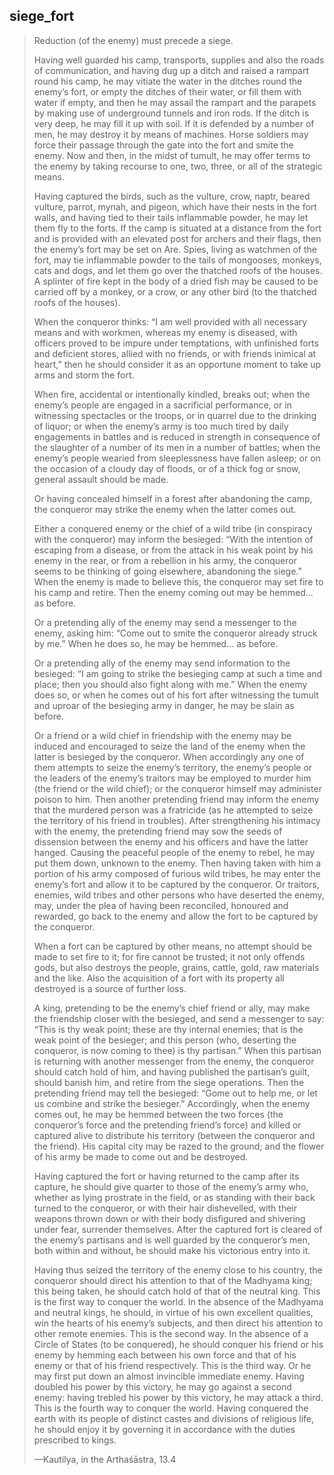 ## siege_fort
> Reduction (of the enemy) must precede a siege.
> 
> Having well guarded his camp, transports, supplies and also the roads of communication, and having dug up a ditch and raised a rampart round his camp, he may vitiate the water in the ditches round the enemy’s fort, or empty the ditches of their water, or fill them with water if empty, and then he may assail the rampart and the parapets by making use of underground tunnels and iron rods. If the ditch is very deep, he may fill it up with soil. If it is defended by a number of men, he may destroy it by means of machines. Horse soldiers may force their passage through the gate into the fort and smite the enemy. Now and then, in the midst of tumult, he may offer terms to the enemy by taking recourse to one, two, three, or all of the strategic means.
> 
> Having captured the birds, such as the vulture, crow, naptr, beared vulture, parrot, mynah, and pigeon, which have their nests in the fort walls, and having tied to their tails inflammable powder, he may let them fly to the forts. If the camp is situated at a distance from the fort and is provided with an elevated post for archers and their flags, then the enemy’s fort may be set on Are. Spies, living as watchmen of the fort, may tie inflammable powder to the tails of mongooses, monkeys, cats and dogs, and let them go over the thatched roofs of the houses. A splinter of fire kept in the body of a dried fish may be caused to be carried off by a monkey, or a crow, or any other bird (to the thatched roofs of the houses).
> 
> When the conqueror thinks: “I am well provided with all necessary means and with workmen, whereas my enemy is diseased, with officers proved to be impure under temptations, with unfinished forts and deficient stores, allied with no friends, or with friends inimical at heart,” then he should consider it as an opportune moment to take up arms and storm the fort.
> 
> When fire, accidental or intentionally kindled, breaks out; when the enemy’s people are engaged in a sacrificial performance, or in witnessing spectacles or the troops, or in quarrel due to the drinking of liquor; or when the enemy’s army is too much tired by daily engagements in battles and is reduced in strength in consequence of the slaughter of a number of its men in a number of battles; when the enemy’s people wearied from sleeplessness have fallen asleep; or on the occasion of a cloudy day of floods, or of a thick fog or snow, general assault should be made.
> 
> Or having concealed himself in a forest after abandoning the camp, the conqueror may strike the enemy when the latter comes out.
> 
> Either a conquered enemy or the chief of a wild tribe (in conspiracy with the conqueror) may inform the besieged: “With the intention of escaping from a disease, or from the attack in his weak point by his enemy in the rear, or from a rebellion in his army, the conqueror seems to be thinking of going elsewhere, abandoning the siege.” When the enemy is made to believe this, the conqueror may set fire to his camp and retire. Then the enemy coming out may be hemmed... as before.
> 
> Or a pretending ally of the enemy may send a messenger to the enemy, asking him: “Come out to smite the conqueror already struck by me.” When he does so, he may be hemmed... as before.
> 
> Or a pretending ally of the enemy may send information to the besieged: “I am going to strike the besieging camp at such a time and place; then you should also fight along with me.” When the enemy does so, or when he comes out of his fort after witnessing the tumult and uproar of the besieging army in danger, he may be slain as before.
> 
> Or a friend or a wild chief in friendship with the enemy may be induced and encouraged to seize the land of the enemy when the latter is besieged by the conqueror. When accordingly any one of them attempts to seize the enemy’s territory, the enemy’s people or the leaders of the enemy’s traitors may be employed to murder him (the friend or the wild chief); or the conqueror himself may administer poison to him. Then another pretending friend may inform the enemy that the murdered person was a fratricide (as he attempted to seize the territory of his friend in troubles). After strengthening his intimacy with the enemy, the pretending friend may sow the seeds of dissension between the enemy and his officers and have the latter hanged. Causing the peaceful people of the enemy to rebel, he may put them down, unknown to the enemy. Then having taken with him a portion of his army composed of furious wild tribes, he may enter the enemy’s fort and allow it to be captured by the conqueror. Or traitors, enemies, wild tribes and other persons who have deserted the enemy, may, under the plea of having been reconciled, honoured and rewarded, go back to the enemy and allow the fort to be captured by the conqueror.
> 
> When a fort can be captured by other means, no attempt should be made to set fire to it; for fire cannot be trusted; it not only offends gods, but also destroys the people, grains, cattle, gold, raw materials and the like. Also the acquisition of a fort with its property all destroyed is a source of further loss.
> 
> A king, pretending to be the enemy’s chief friend or ally, may make the friendship closer with the besieged, and send a messenger to say: “This is thy weak point; these are thy internal enemies; that is the weak point of the besieger; and this person (who, deserting the conqueror, is now coming to thee) is thy partisan.” When this partisan is returning with another messenger from the enemy, the conqueror should catch hold of him, and having published the partisan’s guilt, should banish him, and retire from the siege operations. Then the pretending friend may tell the besieged: “Gome out to help me, or let us combine and strike the besieger.” Accordingly, when the enemy comes out, he may be hemmed between the two forces (the conqueror’s force and the pretending friend’s force) and killed or captured alive to distribute his territory (between the conqueror and the friend). His capital city may be razed to the ground; and the flower of his army be made to come out and be destroyed.
> 
> Having captured the fort or having returned to the camp after its capture, he should give quarter to those of the enemy’s army who, whether as lying prostrate in the field, or as standing with their back turned to the conqueror, or with their hair dishevelled, with their weapons thrown down or with their body disfigured and shivering under fear, surrender themselves. After the captured fort is cleared of the enemy’s partisans and is well guarded by the conqueror’s men, both within and without, he should make his victorious entry into it.
> 
> Having thus seized the territory of the enemy close to his country, the conqueror should direct his attention to that of the Madhyama king; this being taken, he should catch hold of that of the neutral king. This is the first way to conquer the world. In the absence of the Madhyama and neutral kings, he should, in virtue of his own excellent qualities, win the hearts of his enemy’s subjects, and then direct his attention to other remote enemies. This is the second way. In the absence of a Circle of States (to be conquered), he should conquer his friend or his enemy by hemming each between his own force and that of his enemy or that of his friend respectively. This is the third way. Or he may first put down an almost invincible immediate enemy. Having doubled his power by this victory, he may go against a second enemy: having trebled his power by this victory, he may attack a third. This is the fourth way to conquer the world. Having conquered the earth with its people of distinct castes and divisions of religious life, he should enjoy it by governing it in accordance with the duties prescribed to kings.
> 
> —Kautilya, in the Arthaśāstra, 13.4
>